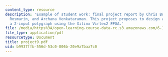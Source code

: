 ```yaml
---
content_type: resource
description: 'Example of student work: final project report by Chris Buenrostro, Isaac
  Rosmarin, and Archana Venkataraman. This project proposes to design and implement
  a 2-input polygraph using the Xilinx Virtex2 FPGA.'
file: /media/https%3A/open-learning-course-data-rc.s3.amazonaws.com/6-111-introductory-digital-systems-laboratory-spring-2006/b9937ffb556d53c0806b20e9a7baa7c0_project9.pdf
file_type: application/pdf
resourcetype: Document
title: project9.pdf
uid: b9937ffb-556d-53c0-806b-20e9a7baa7c0
---
```

